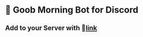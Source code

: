 # 🌅 Goob Morning Bot for Discord


## Add to your Server with 🔗[link](https://discord.com/oauth2/authorize?client_id=1216886995209682974&permissions=2048&scope=bot)
